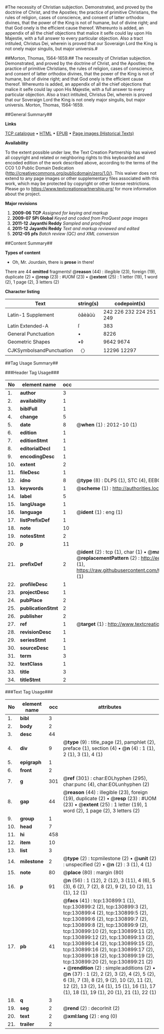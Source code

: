 #The necessity of Christian subjection. Demonstrated, and proved by the doctrine of Christ, and the Apostles; the practice of primitive Christians, the rules of religion, cases of conscience, and consent of latter orthodox divines, that the power of the King is not of humane, but of divine right; and that God onely is the efficient cause thereof. Whereunto is added, an appendix of all the chief objections that malice it selfe could lay upon His Majestie, with a full answer to every particular objection. Also a tract intituled, Christus Dei, wherein is proved that our Soveraign Lord the King is not onely major singulis, but major universis.#

##Morton, Thomas, 1564-1659.##
The necessity of Christian subjection. Demonstrated, and proved by the doctrine of Christ, and the Apostles; the practice of primitive Christians, the rules of religion, cases of conscience, and consent of latter orthodox divines, that the power of the King is not of humane, but of divine right; and that God onely is the efficient cause thereof. Whereunto is added, an appendix of all the chief objections that malice it selfe could lay upon His Majestie, with a full answer to every particular objection. Also a tract intituled, Christus Dei, wherein is proved that our Soveraign Lord the King is not onely major singulis, but major universis.
Morton, Thomas, 1564-1659.

##General Summary##

**Links**

[TCP catalogue](http://www.ota.ox.ac.uk/tcp/)  • 
[HTML](http://tei.it.ox.ac.uk/tcp/Texts-HTML/free/A89/A89341.html)  • 
[EPUB](http://tei.it.ox.ac.uk/tcp/Texts-EPUB/free/A89/A89341.epub) • 
[Page images (Historical Texts)](https://historicaltexts.jisc.ac.uk/eebo-99872887e)

**Availability**

To the extent possible under law, the Text Creation Partnership has waived all copyright and related or neighboring rights to this keyboarded and encoded edition of the work described above, according to the terms of the CC0 1.0 Public Domain Dedication (http://creativecommons.org/publicdomain/zero/1.0/). This waiver does not extend to any page images or other supplementary files associated with this work, which may be protected by copyright or other license restrictions. Please go to https://www.textcreationpartnership.org/ for more information about the project.

**Major revisions**

1. __2009-06__ __TCP__ *Assigned for keying and markup*
1. __2009-07__ __SPi Global__ *Keyed and coded from ProQuest page images*
1. __2011-12__ __Jayanthi Reddy__ *Sampled and proofread*
1. __2011-12__ __Jayanthi Reddy__ *Text and markup reviewed and edited*
1. __2012-05__ __pfs__ *Batch review (QC) and XML conversion*

##Content Summary##

**Types of content**

  * Oh, Mr. Jourdain, there is **prose** in there!

There are 44 **omitted** fragments! 
 @__reason__ (44) : illegible (23), foreign (19), duplicate (2)  •  @__resp__ (23) : #UOM (23)  •  @__extent__ (25) : 1 letter (19), 1 word (2), 1 page (2), 3 letters (2)

**Character listing**


|Text|string(s)|codepoint(s)|
|---|---|---|
|Latin-1 Supplement|òâèàûù|242 226 232 224 251 249|
|Latin Extended-A|ſ|383|
|General Punctuation|•|8226|
|Geometric Shapes|▪◊|9642 9674|
|CJKSymbolsandPunctuation|〈〉|12296 12297|

##Tag Usage Summary##

###Header Tag Usage###

|No|element name|occ|attributes|
|---|---|---|---|
|1.|__author__|3||
|2.|__availability__|1||
|3.|__biblFull__|1||
|4.|__change__|5||
|5.|__date__|8| @__when__ (1) : 2012-10 (1)|
|6.|__edition__|1||
|7.|__editionStmt__|1||
|8.|__editorialDecl__|1||
|9.|__encodingDesc__|1||
|10.|__extent__|2||
|11.|__fileDesc__|1||
|12.|__idno__|8| @__type__ (8) : DLPS (1), STC (4), EEBO-CITATION (1), PROQUEST (1), VID (1)|
|13.|__keywords__|1| @__scheme__ (1) : http://authorities.loc.gov/ (1)|
|14.|__label__|5||
|15.|__langUsage__|1||
|16.|__language__|1| @__ident__ (1) : eng (1)|
|17.|__listPrefixDef__|1||
|18.|__note__|10||
|19.|__notesStmt__|2||
|20.|__p__|11||
|21.|__prefixDef__|2| @__ident__ (2) : tcp (1), char (1)  •  @__matchPattern__ (2) : ([0-9\-]+):([0-9IVX]+) (1), (.+) (1)  •  @__replacementPattern__ (2) : http://eebo.chadwyck.com/downloadtiff?vid=$1&page=$2 (1), https://raw.githubusercontent.com/textcreationpartnership/Texts/master/tcpchars.xml#$1 (1)|
|22.|__profileDesc__|1||
|23.|__projectDesc__|1||
|24.|__pubPlace__|2||
|25.|__publicationStmt__|2||
|26.|__publisher__|2||
|27.|__ref__|1| @__target__ (1) : http://www.textcreationpartnership.org/docs/. (1)|
|28.|__revisionDesc__|1||
|29.|__seriesStmt__|1||
|30.|__sourceDesc__|1||
|31.|__term__|3||
|32.|__textClass__|1||
|33.|__title__|3||
|34.|__titleStmt__|2||


###Text Tag Usage###

|No|element name|occ|attributes|
|---|---|---|---|
|1.|__bibl__|3||
|2.|__body__|2||
|3.|__desc__|44||
|4.|__div__|9| @__type__ (9) : title_page (2), pamphlet (2), preface (1), section (4)  •  @__n__ (4) : 1 (1), 2 (1), 3 (1), 4 (1)|
|5.|__epigraph__|1||
|6.|__front__|2||
|7.|__g__|301| @__ref__ (301) : char:EOLhyphen (295), char:punc (4), char:EOLunhyphen (2)|
|8.|__gap__|44| @__reason__ (44) : illegible (23), foreign (19), duplicate (2)  •  @__resp__ (23) : #UOM (23)  •  @__extent__ (25) : 1 letter (19), 1 word (2), 1 page (2), 3 letters (2)|
|9.|__group__|1||
|10.|__head__|7||
|11.|__hi__|458||
|12.|__item__|10||
|13.|__list__|3||
|14.|__milestone__|2| @__type__ (2) : tcpmilestone (2)  •  @__unit__ (2) : unspecified (2)  •  @__n__ (2) : 3 (1), 4 (1)|
|15.|__note__|80| @__place__ (80) : margin (80)|
|16.|__p__|91| @__n__ (56) : 1 (12), 2 (12), 3 (11), 4 (6), 5 (3), 6 (2), 7 (2), 8 (2), 9 (2), 10 (2), 11 (1), 12 (1)|
|17.|__pb__|41| @__facs__ (41) : tcp:130899:1 (1), tcp:130899:2 (2), tcp:130899:3 (2), tcp:130899:4 (2), tcp:130899:5 (2), tcp:130899:6 (2), tcp:130899:7 (2), tcp:130899:8 (2), tcp:130899:9 (2), tcp:130899:10 (2), tcp:130899:11 (2), tcp:130899:12 (2), tcp:130899:13 (2), tcp:130899:14 (2), tcp:130899:15 (2), tcp:130899:16 (2), tcp:130899:17 (2), tcp:130899:18 (2), tcp:130899:19 (2), tcp:130899:20 (2), tcp:130899:21 (2)  •  @__rendition__ (2) : simple:additions (2)  •  @__n__ (37) : 1 (2), 2 (2), 3 (2), 4 (2), 5 (2), 6 (3), 7 (3), 8 (2), 9 (2), 10 (2), 11 (2), 12 (2), 13 (2), 14 (1), 15 (1), 16 (1), 17 (1), 18 (1), 19 (1), 20 (1), 21 (1), 22 (1)|
|18.|__q__|3||
|19.|__seg__|2| @__rend__ (2) : decorInit (2)|
|20.|__text__|2| @__xml:lang__ (2) : eng (0)|
|21.|__trailer__|2||
